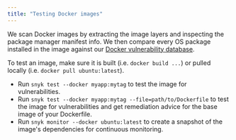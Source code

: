 ```yaml
---
title: "Testing Docker images"
---
```


We scan Docker images by extracting the image layers and inspecting the package manager manifest info. We then compare every OS package installed in the image against our [Docker vulnerability database](/vuln?type=linux).

To test an image, make sure it is built (i.e. `docker build ...`) or pulled locally (i.e. `docker pull ubuntu:latest`).
* Run `snyk test --docker myapp:mytag` to test the image for vulnerabilities.
* Run `snyk test --docker myapp:mytag --file=path/to/Dockerfile` to test the image for vulnerabilities and get remediation advice for the base image of your Dockerfile.
* Run `snyk monitor --docker ubuntu:latest` to create a snapshot of the image's dependencies for continuous monitoring.
